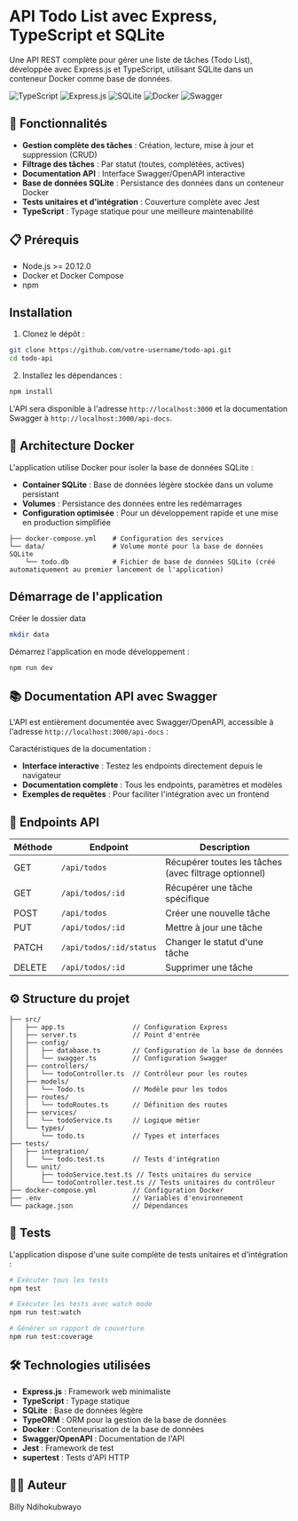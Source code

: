 # API Todo List avec Express, TypeScript et SQLite

Une API REST complète pour gérer une liste de tâches (Todo List), développée avec Express.js et TypeScript, utilisant SQLite dans un conteneur Docker comme base de données.

![TypeScript](https://img.shields.io/badge/typescript-%23007ACC.svg?style=for-the-badge&logo=typescript&logoColor=white)
![Express.js](https://img.shields.io/badge/express.js-%23404d59.svg?style=for-the-badge&logo=express&logoColor=%2361DAFB)
![SQLite](https://img.shields.io/badge/sqlite-%2307405e.svg?style=for-the-badge&logo=sqlite&logoColor=white)
![Docker](https://img.shields.io/badge/docker-%230db7ed.svg?style=for-the-badge&logo=docker&logoColor=white)
![Swagger](https://img.shields.io/badge/swagger-%2385EA2D.svg?style=for-the-badge&logo=swagger&logoColor=black)

## 🌟 Fonctionnalités

- **Gestion complète des tâches** : Création, lecture, mise à jour et suppression (CRUD)
- **Filtrage des tâches** : Par statut (toutes, complétées, actives)
- **Documentation API** : Interface Swagger/OpenAPI interactive
- **Base de données SQLite** : Persistance des données dans un conteneur Docker
- **Tests unitaires et d'intégration** : Couverture complète avec Jest
- **TypeScript** : Typage statique pour une meilleure maintenabilité

## 📋 Prérequis

- Node.js >= 20.12.0
- Docker et Docker Compose
- npm

## Installation

1. Clonez le dépôt :
```bash
git clone https://github.com/votre-username/todo-api.git
cd todo-api
```

2. Installez les dépendances :
```bash
npm install
```


L'API sera disponible à l'adresse `http://localhost:3000` et la documentation Swagger à `http://localhost:3000/api-docs`.

## 🐳 Architecture Docker

L'application utilise Docker pour isoler la base de données SQLite :

- **Container SQLite** : Base de données légère stockée dans un volume persistant
- **Volumes** : Persistance des données entre les redémarrages
- **Configuration optimisée** : Pour un développement rapide et une mise en production simplifiée

```
├── docker-compose.yml    # Configuration des services
└── data/                 # Volume monté pour la base de données SQLite
    └── todo.db           # Fichier de base de données SQLite (créé automatiquement au premier lancement de l'application)
```

## Démarrage de l'application
Créer le dossier data
```bash
mkdir data
```
Démarrez l'application en mode développement :
```bash
npm run dev
```



## 📚 Documentation API avec Swagger

L'API est entièrement documentée avec Swagger/OpenAPI, accessible à l'adresse `http://localhost:3000/api-docs` :

Caractéristiques de la documentation :
- **Interface interactive** : Testez les endpoints directement depuis le navigateur
- **Documentation complète** : Tous les endpoints, paramètres et modèles
- **Exemples de requêtes** : Pour faciliter l'intégration avec un frontend

## 🔄 Endpoints API

| Méthode | Endpoint | Description |
|---------|----------|-------------|
| GET | `/api/todos` | Récupérer toutes les tâches (avec filtrage optionnel) |
| GET | `/api/todos/:id` | Récupérer une tâche spécifique |
| POST | `/api/todos` | Créer une nouvelle tâche |
| PUT | `/api/todos/:id` | Mettre à jour une tâche |
| PATCH | `/api/todos/:id/status` | Changer le statut d'une tâche |
| DELETE | `/api/todos/:id` | Supprimer une tâche |

## ⚙️ Structure du projet

```
├── src/
│   ├── app.ts                 // Configuration Express
│   ├── server.ts              // Point d'entrée
│   ├── config/
│   │   ├── database.ts        // Configuration de la base de données
│   │   └── swagger.ts         // Configuration Swagger
│   ├── controllers/
│   │   └── todoController.ts  // Contrôleur pour les routes
│   ├── models/
│   │   └── Todo.ts            // Modèle pour les todos
│   ├── routes/
│   │   └── todoRoutes.ts      // Définition des routes
│   ├── services/
│   │   └── todoService.ts     // Logique métier
│   └── types/
│       └── todo.ts            // Types et interfaces
├── tests/
│   ├── integration/
│   │   └── todo.test.ts       // Tests d'intégration
│   └── unit/
│       ├── todoService.test.ts // Tests unitaires du service
│       └── todoController.test.ts // Tests unitaires du contrôleur
├── docker-compose.yml         // Configuration Docker
├── .env                       // Variables d'environnement
└── package.json               // Dépendances
```

## 🧪 Tests

L'application dispose d'une suite complète de tests unitaires et d'intégration :

```bash
# Exécuter tous les tests
npm test

# Exécuter les tests avec watch mode
npm run test:watch

# Générer un rapport de couverture
npm run test:coverage
```

## 🛠️ Technologies utilisées

- **Express.js** : Framework web minimaliste
- **TypeScript** : Typage statique
- **SQLite** : Base de données légère
- **TypeORM** : ORM pour la gestion de la base de données
- **Docker** : Conteneurisation de la base de données
- **Swagger/OpenAPI** : Documentation de l'API
- **Jest** : Framework de test
- **supertest** : Tests d'API HTTP
 

## 👨‍💻 Auteur

Billy Ndihokubwayo
